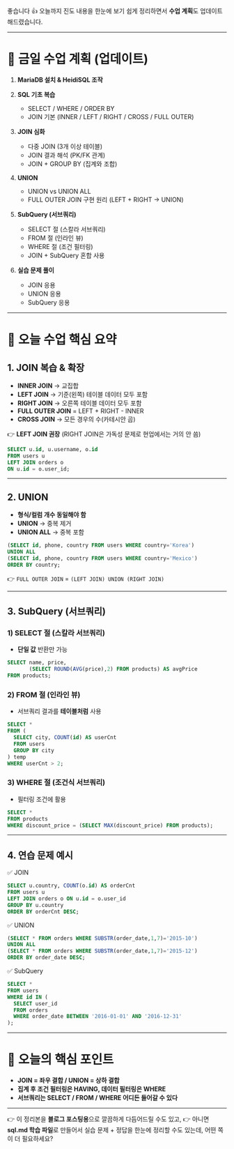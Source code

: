 좋습니다 👍
오늘까지 진도 내용을 한눈에 보기 쉽게 정리하면서 **수업 계획**도 업데이트해드렸습니다.

---

# 📌 금일 수업 계획 (업데이트)

1. **MariaDB 설치 & HeidiSQL 조작**
2. **SQL 기초 복습**

   * SELECT / WHERE / ORDER BY
   * JOIN 기본 (INNER / LEFT / RIGHT / CROSS / FULL OUTER)
3. **JOIN 심화**

   * 다중 JOIN (3개 이상 테이블)
   * JOIN 결과 해석 (PK/FK 관계)
   * JOIN + GROUP BY (집계와 조합)
4. **UNION**

   * UNION vs UNION ALL
   * FULL OUTER JOIN 구현 원리 (LEFT + RIGHT → UNION)
5. **SubQuery (서브쿼리)**

   * SELECT 절 (스칼라 서브쿼리)
   * FROM 절 (인라인 뷰)
   * WHERE 절 (조건 필터링)
   * JOIN + SubQuery 혼합 사용
6. **실습 문제 풀이**

   * JOIN 응용
   * UNION 응용
   * SubQuery 응용

---

# 📖 오늘 수업 핵심 요약

## 1. JOIN 복습 & 확장

* **INNER JOIN** → 교집합
* **LEFT JOIN** → 기준(왼쪽) 테이블 데이터 모두 포함
* **RIGHT JOIN** → 오른쪽 테이블 데이터 모두 포함
* **FULL OUTER JOIN** = LEFT + RIGHT - INNER
* **CROSS JOIN** → 모든 경우의 수(카테시안 곱)

👉 **LEFT JOIN 권장** (RIGHT JOIN은 가독성 문제로 현업에서는 거의 안 씀)

```sql
SELECT u.id, u.username, o.id
FROM users u
LEFT JOIN orders o
ON u.id = o.user_id;
```

---

## 2. UNION

* **형식/컬럼 개수 동일해야 함**
* **UNION** → 중복 제거
* **UNION ALL** → 중복 포함

```sql
(SELECT id, phone, country FROM users WHERE country='Korea')
UNION ALL
(SELECT id, phone, country FROM users WHERE country='Mexico')
ORDER BY country;
```

👉 `FULL OUTER JOIN` = `(LEFT JOIN) UNION (RIGHT JOIN)`

---

## 3. SubQuery (서브쿼리)

### 1) SELECT 절 (스칼라 서브쿼리)

* **단일 값** 반환만 가능

```sql
SELECT name, price,
       (SELECT ROUND(AVG(price),2) FROM products) AS avgPrice
FROM products;
```

### 2) FROM 절 (인라인 뷰)

* 서브쿼리 결과를 **테이블처럼** 사용

```sql
SELECT * 
FROM (
  SELECT city, COUNT(id) AS userCnt
  FROM users
  GROUP BY city
) temp
WHERE userCnt > 2;
```

### 3) WHERE 절 (조건식 서브쿼리)

* 필터링 조건에 활용

```sql
SELECT * 
FROM products
WHERE discount_price = (SELECT MAX(discount_price) FROM products);
```

---

## 4. 연습 문제 예시

✅ JOIN

```sql
SELECT u.country, COUNT(o.id) AS orderCnt
FROM users u
LEFT JOIN orders o ON u.id = o.user_id
GROUP BY u.country
ORDER BY orderCnt DESC;
```

✅ UNION

```sql
(SELECT * FROM orders WHERE SUBSTR(order_date,1,7)='2015-10')
UNION ALL
(SELECT * FROM orders WHERE SUBSTR(order_date,1,7)='2015-12')
ORDER BY order_date DESC;
```

✅ SubQuery

```sql
SELECT * 
FROM users
WHERE id IN (
  SELECT user_id
  FROM orders
  WHERE order_date BETWEEN '2016-01-01' AND '2016-12-31'
);
```

---

# 📌 오늘의 핵심 포인트

* **JOIN = 좌우 결합 / UNION = 상하 결합**
* **집계 후 조건 필터링은 HAVING, 데이터 필터링은 WHERE**
* **서브쿼리는 SELECT / FROM / WHERE 어디든 들어갈 수 있다**

---

👉 이 정리본을 **블로그 포스팅용**으로 깔끔하게 다듬어드릴 수도 있고,
👉 아니면 **sql.md 학습 파일**로 만들어서 실습 문제 + 정답을 한눈에 정리할 수도 있는데, 어떤 쪽이 더 필요하세요?
